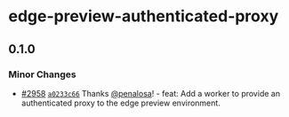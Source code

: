 # edge-preview-authenticated-proxy

## 0.1.0

### Minor Changes

- [#2958](https://github.com/khulnasoft/workers-sdk/pull/2958) [`a0233c66`](https://github.com/khulnasoft/workers-sdk/commit/a0233c6677579b53d73c3e860f1a90ffb8fbb076) Thanks [@penalosa](https://github.com/penalosa)! - feat: Add a worker to provide an authenticated proxy to the edge preview environment.

